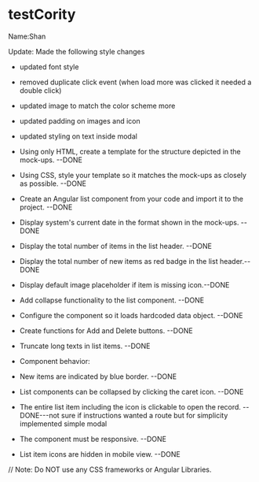# testCority
Name:Shan

Update: Made the following style changes
- updated font style
- removed duplicate click event (when load more was clicked it needed a double click)
- updated image to match the color scheme more
- updated padding on images and icon
- updated styling on text inside modal


- Using only HTML, create a template for the structure depicted in the mock-ups. --DONE
- Using CSS, style your template so it matches the mock-ups as closely as possible. --DONE
- Create an Angular list component from your code and import it to the project. --DONE
- Display system's current date in the format shown in the mock-ups. --DONE
- Display the total number of items in the list header. --DONE
- Display the total number of new items as red badge in the list header.--DONE
- Display default image placeholder if item is missing icon.--DONE

- Add collapse functionality to the list component. --DONE
- Configure the component so it loads hardcoded data object. --DONE
- Create functions for Add and Delete buttons. --DONE
- Truncate long texts in list items. --DONE

- Component behavior:
- New items are indicated by blue border. --DONE
- List components can be collapsed by clicking the caret icon. --DONE
- The entire list item including the icon is clickable to open the record. --DONE---not sure if instructions wanted a route but for simplicity implemented simple modal
- The component must be responsive. --DONE
- List item icons are hidden in mobile view. --DONE

// Note: Do NOT use any CSS frameworks or Angular Libraries.